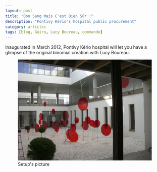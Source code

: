 ```yaml
---
layout: post
title: "Bon Sang Mais C'est Bien Sûr !"
description: "Pontivy Kério's hospital public procurement"
category: articles
tags: [blog, Guiro, Lucy Boureau, commande]
---
```


Inaugurated in March 2012, Pontivy Kério hospital will let you have a glimpse of the original binomial creation with Lucy Boureau.

<figure>
	<img src="/images/bon-sang.jpg">
	<figcaption>Setup's picture</figcaption>
</figure>
